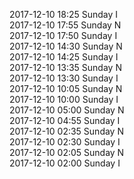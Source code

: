 2017-12-10 18:25 Sunday  I  
2017-12-10 17:55 Sunday  N  
2017-12-10 17:50 Sunday  I  
2017-12-10 14:30 Sunday  N  
2017-12-10 14:25 Sunday  I  
2017-12-10 13:35 Sunday  N  
2017-12-10 13:30 Sunday  I  
2017-12-10 10:05 Sunday  N  
2017-12-10 10:00 Sunday  I  
2017-12-10 05:00 Sunday  N  
2017-12-10 04:55 Sunday  I  
2017-12-10 02:35 Sunday  N  
2017-12-10 02:30 Sunday  I  
2017-12-10 02:05 Sunday  N  
2017-12-10 02:00 Sunday  I  
